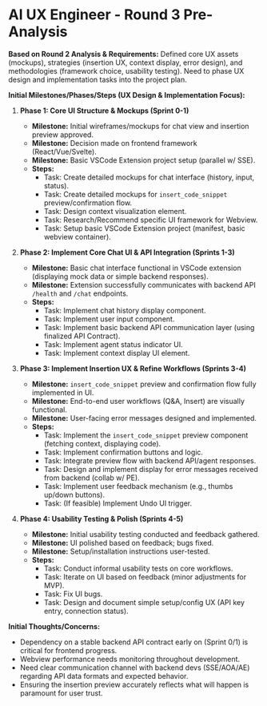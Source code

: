 # AI UX Engineer - Round 3 Pre-Analysis

**Based on Round 2 Analysis & Requirements:** Defined core UX assets (mockups), strategies (insertion UX, context display, error design), and methodologies (framework choice, usability testing). Need to phase UX design and implementation tasks into the project plan.

**Initial Milestones/Phases/Steps (UX Design & Implementation Focus):**

1.  **Phase 1: Core UI Structure & Mockups (Sprint 0-1)**
    *   **Milestone:** Initial wireframes/mockups for chat view and insertion preview approved.
    *   **Milestone:** Decision made on frontend framework (React/Vue/Svelte).
    *   **Milestone:** Basic VSCode Extension project setup (parallel w/ SSE).
    *   **Steps:**
        *   Task: Create detailed mockups for chat interface (history, input, status).
        *   Task: Create detailed mockups for `insert_code_snippet` preview/confirmation flow.
        *   Task: Design context visualization element.
        *   Task: Research/Recommend specific UI framework for Webview.
        *   Task: Setup basic VSCode Extension project (manifest, basic webview container).

2.  **Phase 2: Implement Core Chat UI & API Integration (Sprints 1-3)**
    *   **Milestone:** Basic chat interface functional in VSCode extension (displaying mock data or simple backend responses).
    *   **Milestone:** Extension successfully communicates with backend API `/health` and `/chat` endpoints.
    *   **Steps:**
        *   Task: Implement chat history display component.
        *   Task: Implement user input component.
        *   Task: Implement basic backend API communication layer (using finalized API Contract).
        *   Task: Implement agent status indicator UI.
        *   Task: Implement context display UI element.

3.  **Phase 3: Implement Insertion UX & Refine Workflows (Sprints 3-4)**
    *   **Milestone:** `insert_code_snippet` preview and confirmation flow fully implemented in UI.
    *   **Milestone:** End-to-end user workflows (Q&A, Insert) are visually functional.
    *   **Milestone:** User-facing error messages designed and implemented.
    *   **Steps:**
        *   Task: Implement the `insert_code_snippet` preview component (fetching context, displaying code).
        *   Task: Implement confirmation buttons and logic.
        *   Task: Integrate preview flow with backend API/agent responses.
        *   Task: Design and implement display for error messages received from backend (collab w/ PE).
        *   Task: Implement user feedback mechanism (e.g., thumbs up/down buttons).
        *   Task: (If feasible) Implement Undo UI trigger.

4.  **Phase 4: Usability Testing & Polish (Sprints 4-5)**
    *   **Milestone:** Initial usability testing conducted and feedback gathered.
    *   **Milestone:** UI polished based on feedback; bugs fixed.
    *   **Milestone:** Setup/installation instructions user-tested.
    *   **Steps:**
        *   Task: Conduct informal usability tests on core workflows.
        *   Task: Iterate on UI based on feedback (minor adjustments for MVP).
        *   Task: Fix UI bugs.
        *   Task: Design and document simple setup/config UX (API key entry, connection status).

**Initial Thoughts/Concerns:**
*   Dependency on a stable backend API contract early on (Sprint 0/1) is critical for frontend progress.
*   Webview performance needs monitoring throughout development.
*   Need clear communication channel with backend devs (SSE/AOA/AE) regarding API data formats and expected behavior.
*   Ensuring the insertion preview accurately reflects what will happen is paramount for user trust. 